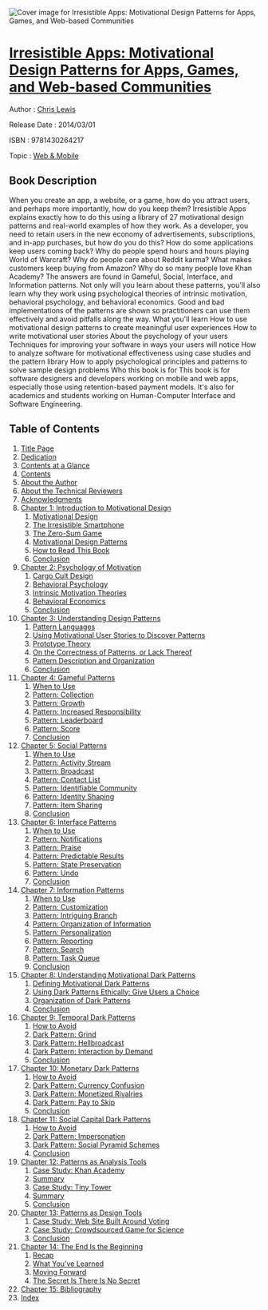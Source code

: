 ![Cover image for Irresistible Apps: Motivational Design Patterns for Apps, Games, and Web-based Communities](https://imgdetail.ebookreading.net/cover/cover/web_mobile/EB9781430264217.jpg)

[Irresistible Apps: Motivational Design Patterns for Apps, Games, and Web-based Communities](https://ebookreading.net/view/book/Irresistible+Apps%3A+Motivational+Design+Patterns+for+Apps%2C+Games%2C+and+Web-based+Communities-EB9781430264217_1.html "Irresistible Apps: Motivational Design Patterns for Apps, Games, and Web-based Communities")
====================================================================================================================

Author : [Chris Lewis](https://ebookreading.net/search/author/Chris+Lewis)

Release Date : 2014/03/01

ISBN : 9781430264217

Topic : [Web & Mobile](https://ebookreading.net/search/category/web-mobile)

Book Description
-----------------

When you create an app, a website, or a game, how do you attract users, and perhaps more importantly, how do you keep them? Irresistible Apps explains exactly how to do this using a library of 27 motivational design patterns and real-world examples of how they work.
As a developer, you need to retain users in the new economy of advertisements, subscriptions, and in-app purchases, but how do you do this? How do some applications keep users coming back? Why do people spend hours and hours playing World of Warcraft? Why do people care about Reddit karma? What makes customers keep buying from Amazon? Why do so many people love Khan Academy?
The answers are found in Gameful, Social, Interface, and Information patterns. Not only will you learn about these patterns, you'll also learn why they work using psychological theories of intrinsic motivation, behavioral psychology, and behavioral economics. Good and bad implementations of the patterns are shown so practitioners can use them effectively and avoid pitfalls along the way.
What you'll learn
How to use motivational design patterns to create meaningful user experiences
How to write motivational user stories
About the psychology of your users
Techniques for improving your software in ways your users will notice
How to analyze software for motivational effectiveness using case studies and the pattern library
How to apply psychological principles and patterns to solve sample design problems
Who this book is for
This book is for software designers and developers working on mobile and web apps, especially those using retention-based payment models. It's also for academics and students working on Human-Computer Interface and Software Engineering.
              
Table of Contents
-----------------

1. [Title Page](https://ebookreading.net/view/book/Irresistible+Apps%3A+Motivational+Design+Patterns+for+Apps%2C+Games%2C+and+Web-based+Communities-EB9781430264217_2.html)
1. [Dedication](https://ebookreading.net/view/book/Irresistible+Apps%3A+Motivational+Design+Patterns+for+Apps%2C+Games%2C+and+Web-based+Communities-EB9781430264217_4.html)
1. [Contents at a Glance](https://ebookreading.net/view/book/Irresistible+Apps%3A+Motivational+Design+Patterns+for+Apps%2C+Games%2C+and+Web-based+Communities-EB9781430264217_5.html)
1. [Contents](https://ebookreading.net/view/book/Irresistible+Apps%3A+Motivational+Design+Patterns+for+Apps%2C+Games%2C+and+Web-based+Communities-EB9781430264217_6.html)
1. [About the Author](https://ebookreading.net/view/book/Irresistible+Apps%3A+Motivational+Design+Patterns+for+Apps%2C+Games%2C+and+Web-based+Communities-EB9781430264217_7.html)
1. [About the Technical Reviewers](https://ebookreading.net/view/book/Irresistible+Apps%3A+Motivational+Design+Patterns+for+Apps%2C+Games%2C+and+Web-based+Communities-EB9781430264217_8.html)
1. [Acknowledgments](https://ebookreading.net/view/book/Irresistible+Apps%3A+Motivational+Design+Patterns+for+Apps%2C+Games%2C+and+Web-based+Communities-EB9781430264217_9.html)
1. [Chapter 1: Introduction to Motivational Design](https://ebookreading.net/view/book/Irresistible+Apps%3A+Motivational+Design+Patterns+for+Apps%2C+Games%2C+and+Web-based+Communities-EB9781430264217_10.html)
    1. [Motivational Design](https://ebookreading.net/view/book/Irresistible+Apps%3A+Motivational+Design+Patterns+for+Apps%2C+Games%2C+and+Web-based+Communities-EB9781430264217_10.html#Sec1)
    1. [The Irresistible Smartphone](https://ebookreading.net/view/book/Irresistible+Apps%3A+Motivational+Design+Patterns+for+Apps%2C+Games%2C+and+Web-based+Communities-EB9781430264217_10.html#Sec2)
    1. [The Zero-Sum Game](https://ebookreading.net/view/book/Irresistible+Apps%3A+Motivational+Design+Patterns+for+Apps%2C+Games%2C+and+Web-based+Communities-EB9781430264217_10.html#Sec3)
    1. [Motivational Design Patterns](https://ebookreading.net/view/book/Irresistible+Apps%3A+Motivational+Design+Patterns+for+Apps%2C+Games%2C+and+Web-based+Communities-EB9781430264217_10.html#Sec4)
    1. [How to Read This Book](https://ebookreading.net/view/book/Irresistible+Apps%3A+Motivational+Design+Patterns+for+Apps%2C+Games%2C+and+Web-based+Communities-EB9781430264217_10.html#Sec5)
    1. [Conclusion](https://ebookreading.net/view/book/Irresistible+Apps%3A+Motivational+Design+Patterns+for+Apps%2C+Games%2C+and+Web-based+Communities-EB9781430264217_10.html#Sec13)
1. [Chapter 2: Psychology of Motivation](https://ebookreading.net/view/book/Irresistible+Apps%3A+Motivational+Design+Patterns+for+Apps%2C+Games%2C+and+Web-based+Communities-EB9781430264217_11.html)
    1. [Cargo Cult Design](https://ebookreading.net/view/book/Irresistible+Apps%3A+Motivational+Design+Patterns+for+Apps%2C+Games%2C+and+Web-based+Communities-EB9781430264217_11.html#Sec1)
    1. [Behavioral Psychology](https://ebookreading.net/view/book/Irresistible+Apps%3A+Motivational+Design+Patterns+for+Apps%2C+Games%2C+and+Web-based+Communities-EB9781430264217_11.html#Sec2)
    1. [Intrinsic Motivation Theories](https://ebookreading.net/view/book/Irresistible+Apps%3A+Motivational+Design+Patterns+for+Apps%2C+Games%2C+and+Web-based+Communities-EB9781430264217_11.html#Sec3)
    1. [Behavioral Economics](https://ebookreading.net/view/book/Irresistible+Apps%3A+Motivational+Design+Patterns+for+Apps%2C+Games%2C+and+Web-based+Communities-EB9781430264217_11.html#Sec9)
    1. [Conclusion](https://ebookreading.net/view/book/Irresistible+Apps%3A+Motivational+Design+Patterns+for+Apps%2C+Games%2C+and+Web-based+Communities-EB9781430264217_11.html#Sec10)
1. [Chapter 3: Understanding Design Patterns](https://ebookreading.net/view/book/Irresistible+Apps%3A+Motivational+Design+Patterns+for+Apps%2C+Games%2C+and+Web-based+Communities-EB9781430264217_12.html)
    1. [Pattern Languages](https://ebookreading.net/view/book/Irresistible+Apps%3A+Motivational+Design+Patterns+for+Apps%2C+Games%2C+and+Web-based+Communities-EB9781430264217_12.html#Sec1)
    1. [Using Motivational User Stories to Discover Patterns](https://ebookreading.net/view/book/Irresistible+Apps%3A+Motivational+Design+Patterns+for+Apps%2C+Games%2C+and+Web-based+Communities-EB9781430264217_12.html#Sec2)
    1. [Prototype Theory](https://ebookreading.net/view/book/Irresistible+Apps%3A+Motivational+Design+Patterns+for+Apps%2C+Games%2C+and+Web-based+Communities-EB9781430264217_12.html#Sec7)
    1. [On the Correctness of Patterns, or Lack Thereof](https://ebookreading.net/view/book/Irresistible+Apps%3A+Motivational+Design+Patterns+for+Apps%2C+Games%2C+and+Web-based+Communities-EB9781430264217_12.html#Sec8)
    1. [Pattern Description and Organization](https://ebookreading.net/view/book/Irresistible+Apps%3A+Motivational+Design+Patterns+for+Apps%2C+Games%2C+and+Web-based+Communities-EB9781430264217_12.html#Sec9)
    1. [Conclusion](https://ebookreading.net/view/book/Irresistible+Apps%3A+Motivational+Design+Patterns+for+Apps%2C+Games%2C+and+Web-based+Communities-EB9781430264217_12.html#Sec15)
1. [Chapter 4: Gameful Patterns](https://ebookreading.net/view/book/Irresistible+Apps%3A+Motivational+Design+Patterns+for+Apps%2C+Games%2C+and+Web-based+Communities-EB9781430264217_13.html)
    1. [When to Use](https://ebookreading.net/view/book/Irresistible+Apps%3A+Motivational+Design+Patterns+for+Apps%2C+Games%2C+and+Web-based+Communities-EB9781430264217_13.html#Sec1)
    1. [Pattern: Collection](https://ebookreading.net/view/book/Irresistible+Apps%3A+Motivational+Design+Patterns+for+Apps%2C+Games%2C+and+Web-based+Communities-EB9781430264217_13.html#Sec2)
    1. [Pattern: Growth](https://ebookreading.net/view/book/Irresistible+Apps%3A+Motivational+Design+Patterns+for+Apps%2C+Games%2C+and+Web-based+Communities-EB9781430264217_13.html#Sec8)
    1. [Pattern: Increased Responsibility](https://ebookreading.net/view/book/Irresistible+Apps%3A+Motivational+Design+Patterns+for+Apps%2C+Games%2C+and+Web-based+Communities-EB9781430264217_13.html#Sec10)
    1. [Pattern: Leaderboard](https://ebookreading.net/view/book/Irresistible+Apps%3A+Motivational+Design+Patterns+for+Apps%2C+Games%2C+and+Web-based+Communities-EB9781430264217_13.html#Sec12)
    1. [Pattern: Score](https://ebookreading.net/view/book/Irresistible+Apps%3A+Motivational+Design+Patterns+for+Apps%2C+Games%2C+and+Web-based+Communities-EB9781430264217_13.html#Sec15)
    1. [Conclusion](https://ebookreading.net/view/book/Irresistible+Apps%3A+Motivational+Design+Patterns+for+Apps%2C+Games%2C+and+Web-based+Communities-EB9781430264217_13.html#Sec18)
1. [Chapter 5: Social Patterns](https://ebookreading.net/view/book/Irresistible+Apps%3A+Motivational+Design+Patterns+for+Apps%2C+Games%2C+and+Web-based+Communities-EB9781430264217_14.html)
    1. [When to Use](https://ebookreading.net/view/book/Irresistible+Apps%3A+Motivational+Design+Patterns+for+Apps%2C+Games%2C+and+Web-based+Communities-EB9781430264217_14.html#Sec1)
    1. [Pattern: Activity Stream](https://ebookreading.net/view/book/Irresistible+Apps%3A+Motivational+Design+Patterns+for+Apps%2C+Games%2C+and+Web-based+Communities-EB9781430264217_14.html#Sec2)
    1. [Pattern: Broadcast](https://ebookreading.net/view/book/Irresistible+Apps%3A+Motivational+Design+Patterns+for+Apps%2C+Games%2C+and+Web-based+Communities-EB9781430264217_14.html#Sec4)
    1. [Pattern: Contact List](https://ebookreading.net/view/book/Irresistible+Apps%3A+Motivational+Design+Patterns+for+Apps%2C+Games%2C+and+Web-based+Communities-EB9781430264217_14.html#Sec10)
    1. [Pattern: Identifiable Community](https://ebookreading.net/view/book/Irresistible+Apps%3A+Motivational+Design+Patterns+for+Apps%2C+Games%2C+and+Web-based+Communities-EB9781430264217_14.html#Sec13)
    1. [Pattern: Identity Shaping](https://ebookreading.net/view/book/Irresistible+Apps%3A+Motivational+Design+Patterns+for+Apps%2C+Games%2C+and+Web-based+Communities-EB9781430264217_14.html#Sec19)
    1. [Pattern: Item Sharing](https://ebookreading.net/view/book/Irresistible+Apps%3A+Motivational+Design+Patterns+for+Apps%2C+Games%2C+and+Web-based+Communities-EB9781430264217_14.html#Sec22)
    1. [Conclusion](https://ebookreading.net/view/book/Irresistible+Apps%3A+Motivational+Design+Patterns+for+Apps%2C+Games%2C+and+Web-based+Communities-EB9781430264217_14.html#Sec24)
1. [Chapter 6: Interface Patterns](https://ebookreading.net/view/book/Irresistible+Apps%3A+Motivational+Design+Patterns+for+Apps%2C+Games%2C+and+Web-based+Communities-EB9781430264217_15.html)
    1. [When to Use](https://ebookreading.net/view/book/Irresistible+Apps%3A+Motivational+Design+Patterns+for+Apps%2C+Games%2C+and+Web-based+Communities-EB9781430264217_15.html#Sec1)
    1. [Pattern: Notifications](https://ebookreading.net/view/book/Irresistible+Apps%3A+Motivational+Design+Patterns+for+Apps%2C+Games%2C+and+Web-based+Communities-EB9781430264217_15.html#Sec2)
    1. [Pattern: Praise](https://ebookreading.net/view/book/Irresistible+Apps%3A+Motivational+Design+Patterns+for+Apps%2C+Games%2C+and+Web-based+Communities-EB9781430264217_15.html#Sec5)
    1. [Pattern: Predictable Results](https://ebookreading.net/view/book/Irresistible+Apps%3A+Motivational+Design+Patterns+for+Apps%2C+Games%2C+and+Web-based+Communities-EB9781430264217_15.html#Sec8)
    1. [Pattern: State Preservation](https://ebookreading.net/view/book/Irresistible+Apps%3A+Motivational+Design+Patterns+for+Apps%2C+Games%2C+and+Web-based+Communities-EB9781430264217_15.html#Sec11)
    1. [Pattern: Undo](https://ebookreading.net/view/book/Irresistible+Apps%3A+Motivational+Design+Patterns+for+Apps%2C+Games%2C+and+Web-based+Communities-EB9781430264217_15.html#Sec14)
    1. [Conclusion](https://ebookreading.net/view/book/Irresistible+Apps%3A+Motivational+Design+Patterns+for+Apps%2C+Games%2C+and+Web-based+Communities-EB9781430264217_15.html#Sec16)
1. [Chapter 7: Information Patterns](https://ebookreading.net/view/book/Irresistible+Apps%3A+Motivational+Design+Patterns+for+Apps%2C+Games%2C+and+Web-based+Communities-EB9781430264217_16.html)
    1. [When to Use](https://ebookreading.net/view/book/Irresistible+Apps%3A+Motivational+Design+Patterns+for+Apps%2C+Games%2C+and+Web-based+Communities-EB9781430264217_16.html#Sec1)
    1. [Pattern: Customization](https://ebookreading.net/view/book/Irresistible+Apps%3A+Motivational+Design+Patterns+for+Apps%2C+Games%2C+and+Web-based+Communities-EB9781430264217_16.html#Sec2)
    1. [Pattern: Intriguing Branch](https://ebookreading.net/view/book/Irresistible+Apps%3A+Motivational+Design+Patterns+for+Apps%2C+Games%2C+and+Web-based+Communities-EB9781430264217_16.html#Sec8)
    1. [Pattern: Organization of Information](https://ebookreading.net/view/book/Irresistible+Apps%3A+Motivational+Design+Patterns+for+Apps%2C+Games%2C+and+Web-based+Communities-EB9781430264217_16.html#Sec10)
    1. [Pattern: Personalization](https://ebookreading.net/view/book/Irresistible+Apps%3A+Motivational+Design+Patterns+for+Apps%2C+Games%2C+and+Web-based+Communities-EB9781430264217_16.html#Sec12)
    1. [Pattern: Reporting](https://ebookreading.net/view/book/Irresistible+Apps%3A+Motivational+Design+Patterns+for+Apps%2C+Games%2C+and+Web-based+Communities-EB9781430264217_16.html#Sec15)
    1. [Pattern: Search](https://ebookreading.net/view/book/Irresistible+Apps%3A+Motivational+Design+Patterns+for+Apps%2C+Games%2C+and+Web-based+Communities-EB9781430264217_16.html#Sec17)
    1. [Pattern: Task Queue](https://ebookreading.net/view/book/Irresistible+Apps%3A+Motivational+Design+Patterns+for+Apps%2C+Games%2C+and+Web-based+Communities-EB9781430264217_16.html#Sec20)
    1. [Conclusion](https://ebookreading.net/view/book/Irresistible+Apps%3A+Motivational+Design+Patterns+for+Apps%2C+Games%2C+and+Web-based+Communities-EB9781430264217_16.html#Sec23)
1. [Chapter 8: Understanding Motivational Dark Patterns](https://ebookreading.net/view/book/Irresistible+Apps%3A+Motivational+Design+Patterns+for+Apps%2C+Games%2C+and+Web-based+Communities-EB9781430264217_17.html)
    1. [Defining Motivational Dark Patterns](https://ebookreading.net/view/book/Irresistible+Apps%3A+Motivational+Design+Patterns+for+Apps%2C+Games%2C+and+Web-based+Communities-EB9781430264217_17.html#Sec1)
    1. [Using Dark Patterns Ethically: Give Users a Choice](https://ebookreading.net/view/book/Irresistible+Apps%3A+Motivational+Design+Patterns+for+Apps%2C+Games%2C+and+Web-based+Communities-EB9781430264217_17.html#Sec2)
    1. [Organization of Dark Patterns](https://ebookreading.net/view/book/Irresistible+Apps%3A+Motivational+Design+Patterns+for+Apps%2C+Games%2C+and+Web-based+Communities-EB9781430264217_17.html#Sec3)
    1. [Conclusion](https://ebookreading.net/view/book/Irresistible+Apps%3A+Motivational+Design+Patterns+for+Apps%2C+Games%2C+and+Web-based+Communities-EB9781430264217_17.html#Sec4)
1. [Chapter 9: Temporal Dark Patterns](https://ebookreading.net/view/book/Irresistible+Apps%3A+Motivational+Design+Patterns+for+Apps%2C+Games%2C+and+Web-based+Communities-EB9781430264217_18.html)
    1. [How to Avoid](https://ebookreading.net/view/book/Irresistible+Apps%3A+Motivational+Design+Patterns+for+Apps%2C+Games%2C+and+Web-based+Communities-EB9781430264217_18.html#Sec1)
    1. [Dark Pattern: Grind](https://ebookreading.net/view/book/Irresistible+Apps%3A+Motivational+Design+Patterns+for+Apps%2C+Games%2C+and+Web-based+Communities-EB9781430264217_18.html#Sec2)
    1. [Dark Pattern: Hellbroadcast](https://ebookreading.net/view/book/Irresistible+Apps%3A+Motivational+Design+Patterns+for+Apps%2C+Games%2C+and+Web-based+Communities-EB9781430264217_18.html#Sec4)
    1. [Dark Pattern: Interaction by Demand](https://ebookreading.net/view/book/Irresistible+Apps%3A+Motivational+Design+Patterns+for+Apps%2C+Games%2C+and+Web-based+Communities-EB9781430264217_18.html#Sec6)
    1. [Conclusion](https://ebookreading.net/view/book/Irresistible+Apps%3A+Motivational+Design+Patterns+for+Apps%2C+Games%2C+and+Web-based+Communities-EB9781430264217_18.html#Sec8)
1. [Chapter 10: Monetary Dark Patterns](https://ebookreading.net/view/book/Irresistible+Apps%3A+Motivational+Design+Patterns+for+Apps%2C+Games%2C+and+Web-based+Communities-EB9781430264217_19.html)
    1. [How to Avoid](https://ebookreading.net/view/book/Irresistible+Apps%3A+Motivational+Design+Patterns+for+Apps%2C+Games%2C+and+Web-based+Communities-EB9781430264217_19.html#Sec1)
    1. [Dark Pattern: Currency Confusion](https://ebookreading.net/view/book/Irresistible+Apps%3A+Motivational+Design+Patterns+for+Apps%2C+Games%2C+and+Web-based+Communities-EB9781430264217_19.html#Sec2)
    1. [Dark Pattern: Monetized Rivalries](https://ebookreading.net/view/book/Irresistible+Apps%3A+Motivational+Design+Patterns+for+Apps%2C+Games%2C+and+Web-based+Communities-EB9781430264217_19.html#Sec4)
    1. [Dark Pattern: Pay to Skip](https://ebookreading.net/view/book/Irresistible+Apps%3A+Motivational+Design+Patterns+for+Apps%2C+Games%2C+and+Web-based+Communities-EB9781430264217_19.html#Sec6)
    1. [Conclusion](https://ebookreading.net/view/book/Irresistible+Apps%3A+Motivational+Design+Patterns+for+Apps%2C+Games%2C+and+Web-based+Communities-EB9781430264217_19.html#Sec8)
1. [Chapter 11: Social Capital Dark Patterns](https://ebookreading.net/view/book/Irresistible+Apps%3A+Motivational+Design+Patterns+for+Apps%2C+Games%2C+and+Web-based+Communities-EB9781430264217_20.html)
    1. [How to Avoid](https://ebookreading.net/view/book/Irresistible+Apps%3A+Motivational+Design+Patterns+for+Apps%2C+Games%2C+and+Web-based+Communities-EB9781430264217_20.html#Sec1)
    1. [Dark Pattern: Impersonation](https://ebookreading.net/view/book/Irresistible+Apps%3A+Motivational+Design+Patterns+for+Apps%2C+Games%2C+and+Web-based+Communities-EB9781430264217_20.html#Sec2)
    1. [Dark Pattern: Social Pyramid Schemes](https://ebookreading.net/view/book/Irresistible+Apps%3A+Motivational+Design+Patterns+for+Apps%2C+Games%2C+and+Web-based+Communities-EB9781430264217_20.html#Sec4)
    1. [Conclusion](https://ebookreading.net/view/book/Irresistible+Apps%3A+Motivational+Design+Patterns+for+Apps%2C+Games%2C+and+Web-based+Communities-EB9781430264217_20.html#Sec6)
1. [Chapter 12: Patterns as Analysis Tools](https://ebookreading.net/view/book/Irresistible+Apps%3A+Motivational+Design+Patterns+for+Apps%2C+Games%2C+and+Web-based+Communities-EB9781430264217_21.html)
    1. [Case Study: Khan Academy](https://ebookreading.net/view/book/Irresistible+Apps%3A+Motivational+Design+Patterns+for+Apps%2C+Games%2C+and+Web-based+Communities-EB9781430264217_21.html#Sec1)
    1. [Summary](https://ebookreading.net/view/book/Irresistible+Apps%3A+Motivational+Design+Patterns+for+Apps%2C+Games%2C+and+Web-based+Communities-EB9781430264217_21.html#Sec7)
    1. [Case Study: Tiny Tower](https://ebookreading.net/view/book/Irresistible+Apps%3A+Motivational+Design+Patterns+for+Apps%2C+Games%2C+and+Web-based+Communities-EB9781430264217_21.html#Sec8)
    1. [Summary](https://ebookreading.net/view/book/Irresistible+Apps%3A+Motivational+Design+Patterns+for+Apps%2C+Games%2C+and+Web-based+Communities-EB9781430264217_21.html#Sec14)
    1. [Conclusion](https://ebookreading.net/view/book/Irresistible+Apps%3A+Motivational+Design+Patterns+for+Apps%2C+Games%2C+and+Web-based+Communities-EB9781430264217_21.html#Sec15)
1. [Chapter 13: Patterns as Design Tools](https://ebookreading.net/view/book/Irresistible+Apps%3A+Motivational+Design+Patterns+for+Apps%2C+Games%2C+and+Web-based+Communities-EB9781430264217_22.html)
    1. [Case Study: Web Site Built Around Voting](https://ebookreading.net/view/book/Irresistible+Apps%3A+Motivational+Design+Patterns+for+Apps%2C+Games%2C+and+Web-based+Communities-EB9781430264217_22.html#Sec1)
    1. [Case Study: Crowdsourced Game for Science](https://ebookreading.net/view/book/Irresistible+Apps%3A+Motivational+Design+Patterns+for+Apps%2C+Games%2C+and+Web-based+Communities-EB9781430264217_22.html#Sec5)
    1. [Conclusion](https://ebookreading.net/view/book/Irresistible+Apps%3A+Motivational+Design+Patterns+for+Apps%2C+Games%2C+and+Web-based+Communities-EB9781430264217_22.html#Sec9)
1. [Chapter 14: The End Is the Beginning](https://ebookreading.net/view/book/Irresistible+Apps%3A+Motivational+Design+Patterns+for+Apps%2C+Games%2C+and+Web-based+Communities-EB9781430264217_23.html)
    1. [Recap](https://ebookreading.net/view/book/Irresistible+Apps%3A+Motivational+Design+Patterns+for+Apps%2C+Games%2C+and+Web-based+Communities-EB9781430264217_23.html#Sec1)
    1. [What You’ve Learned](https://ebookreading.net/view/book/Irresistible+Apps%3A+Motivational+Design+Patterns+for+Apps%2C+Games%2C+and+Web-based+Communities-EB9781430264217_23.html#Sec2)
    1. [Moving Forward](https://ebookreading.net/view/book/Irresistible+Apps%3A+Motivational+Design+Patterns+for+Apps%2C+Games%2C+and+Web-based+Communities-EB9781430264217_23.html#Sec3)
    1. [The Secret Is There Is No Secret](https://ebookreading.net/view/book/Irresistible+Apps%3A+Motivational+Design+Patterns+for+Apps%2C+Games%2C+and+Web-based+Communities-EB9781430264217_23.html#Sec8)
1. [Chapter 15: Bibliography](https://ebookreading.net/view/book/Irresistible+Apps%3A+Motivational+Design+Patterns+for+Apps%2C+Games%2C+and+Web-based+Communities-EB9781430264217_24.html)
1. [Index](https://ebookreading.net/view/book/Irresistible+Apps%3A+Motivational+Design+Patterns+for+Apps%2C+Games%2C+and+Web-based+Communities-EB9781430264217_25.html)
